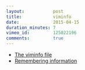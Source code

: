 ```yaml
---
layout:           post
title:            viminfo
date:             2015-04-15
duration_minutes: 7
vimeo_id:         125022196
comments:         true
---
```

- [The viminfo file](http://vimdoc.sourceforge.net/htmldoc/starting.html#viminfo "viminfo")
- [Remembering information](http://vimdoc.sourceforge.net/htmldoc/usr_21.html#21.3 "Remembering Information")

